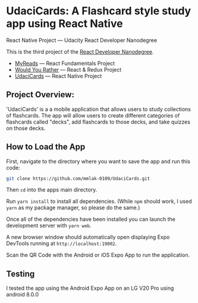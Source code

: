 # UdaciCards: A Flashcard style study app using React Native

React Native Project — Udacity React Developer Nanodegree

This is the third project of the [React Developer Nanodegree](https://www.udacity.com/course/react-nanodegree--nd019).

* [MyReads](https://github.com/mmlak-0109/reactnd-project-myreads) — React Fundamentals Project
* [Would You Rather](https://github.com/mmlak-0109/reactnd-project-would-you-rather) — React & Redux Project
* [UdaciCards](https://github.com/mmlak-0109/UdaciCards) — React Native Project

## Project Overview:

'UdaciCards' is a a mobile application that allows users to study collections of flashcards. The app will allow users to create different categories of flashcards called "decks", add flashcards to those decks, and take quizzes on those decks.

## How to Load the App

First, navigate to the directory where you want to save the app and run this code:
```sh
git clone https://github.com/mmlak-0109/UdaciCards.git
```
Then ```cd``` into the apps main directory.

Run ```yarn install``` to install all dependencies.
(While ```npm``` should work, I used ```yarn``` as my package manager, so please do the same.)

Once all of the dependencies have been installed you can launch the development server with ```yarn web```.

A new browser window should automatically open displaying Expo DevTools running at ```http://localhost:19002```.

Scan the QR Code with the Android or iOS Expo App to run the application.

## Testing
I tested the app using the Android Expo App on an LG V20 Pro using android 8.0.0
